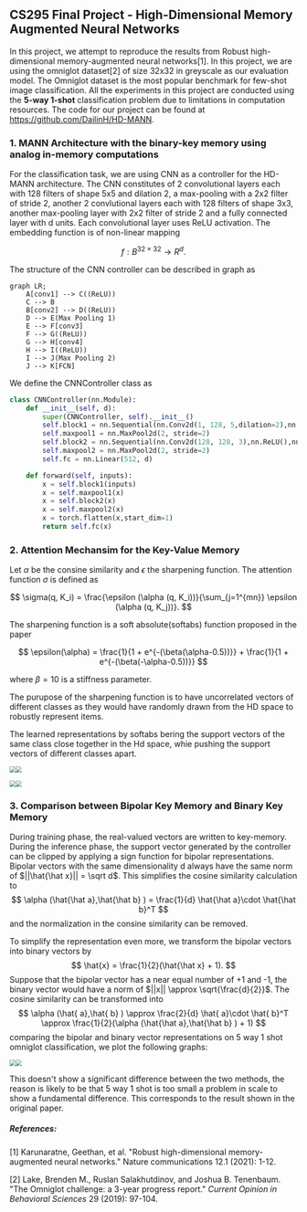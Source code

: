 ## CS295 Final Project - High-Dimensional Memory Augmented Neural Networks

In this project, we attempt to reproduce the results from Robust high-dimensional memory-augmented neural networks[1].  In this project, we are using the omniglot dataset[2] of size 32x32 in greyscale as our evaluation model. The Omniglot dataset is the most popular benchmark for few-shot image classification. All the experiments in this project are conducted using the **5-way 1-shot** classification problem due to limitations in computation resources. The code for our project can be found at https://github.com/DailinH/HD-MANN.

### 1. MANN Architecture with the binary-key memory using analog in-memory computations

For the classification task, we are using CNN as a controller for the HD-MANN architecture. The CNN constitutes of 2 convolutional layers each with 128 filters of shape 5x5 and dilation 2, a max-pooling with a 2x2 filter of stride 2, another 2 convlutional layers each with 128 filters of shape 3x3, another max-pooling layer with 2x2 filter of stride 2 and a fully connected layer with d units. Each convolutional layer uses ReLU activation. The embedding function is of non-linear mapping

$$
f: B^{32\times 32} \rightarrow R^d.
$$

The structure of the CNN controller can be described in graph as

```mermaid
graph LR;
	A[conv1] --> C((ReLU))
	C --> B
	B[conv2] --> D((ReLU))
	D --> E(Max Pooling 1)
	E --> F[conv3]
	F --> G((ReLU))
	G --> H[conv4]
	H --> I((ReLU))
	I --> J(Max Pooling 2)
	J --> K[FCN]
```

We define the CNNController class as

```python
class CNNController(nn.Module):
    def __init__(self, d):
        super(CNNController, self).__init__()
        self.block1 = nn.Sequential(nn.Conv2d(1, 128, 5,dilation=2),nn.ReLU(),nn.Conv2d(128, 128, 5,dilation=2),nn.ReLU())
        self.maxpool1 = nn.MaxPool2d(2, stride=2)
        self.block2 = nn.Sequential(nn.Conv2d(128, 128, 3),nn.ReLU(),nn.Conv2d(128, 128, 3),nn.ReLU())
        self.maxpool2 = nn.MaxPool2d(2, stride=2)
        self.fc = nn.Linear(512, d)

    def forward(self, inputs):
        x = self.block1(inputs)
        x = self.maxpool1(x)
        x = self.block2(x)
        x = self.maxpool2(x)
        x = torch.flatten(x,start_dim=1)
        return self.fc(x)
```

### 2. Attention Mechansim for the Key-Value Memory

Let $\alpha$ be the consine similarity and $\epsilon$ the sharpening function. The attention function $\sigma$ is defined as

$$
\sigma(q, K_i) = \frac{\epsilon (\alpha (q, K_i))}{\sum_{j=1^{mn}} \epsilon (\alpha (q, K_j))}.
$$

The sharpening function is a soft absolute(softabs) function proposed in the paper

$$
\epsilon(\alpha) = \frac{1}{1 + e^{-(\beta(\alpha-0.5))}} + \frac{1}{1 + e^{-(\beta(-\alpha-0.5))}}
$$

where $\beta = 10$ is a stiffness parameter.

The purupose of the sharpening function is to have uncorrelated vectors of different classes as they would have randomly drawn from the HD space to robustly represent items.

The learned representations by softabs bering the support vectors of the same class close together in the Hd space, whie pushing the support vectors of different classes apart.

<img src="./softabs_pairwise.png" style="zoom: 67%;" /><img src="./softmax_pairwise.png" style="zoom: 67%;" /> 

<img src="./training_loss.png" style="zoom: 67%;" /><img src="./training_accuracy.png" style="zoom: 67%;" />

### 3. Comparison between Bipolar Key Memory and Binary Key Memory

During training phase, the real-valued vectors are written to key-memory. During the inference phase, the support vector generated by the controller can be clipped by applying a sign function for bipolar representations. Bipolar vectors with the same dimensionality d always have the same norm of $||\hat{\hat x}|| = \sqrt d$. This simplifies the cosine similarity calculation to
$$
\alpha (\hat{\hat a},\hat{\hat b} ) = \frac{1}{d} \hat{\hat a}\cdot \hat{\hat b}^T
$$
and the normalization in the consine similarity can be removed.

To simplify the representation even more, we transform the bipolar vectors into binary vectors by
$$
\hat{x} = \frac{1}{2}(\hat{\hat x}  + 1).
$$
Suppose that the bipolar vector has a near equal number of +1 and -1, the binary vector would have a norm of $||x|| \approx \sqrt{\frac{d}{2}}$. The cosine similarity can be transformed into 
$$
\alpha (\hat{ a},\hat{ b} ) \approx \frac{2}{d} \hat{ a}\cdot \hat{ b}^T \approx \frac{1}{2}(\alpha (\hat{\hat a},\hat{\hat b} ) + 1)
$$
comparing the bipolar and binary vector representations on 5 way 1 shot omniglot classification, we plot the following graphs:

<img src="bipolar_binary.png" style="zoom:67%;" /><img src="bipolar_binary_xcorr.png" style="zoom:67%;" />

This doesn't show a significant difference between the two methods, the reason is likely to be that 5 way 1 shot is too small a problem in scale to show a fundamental difference. This corresponds to the result shown in the original paper.

##### References:

[1] Karunaratne, Geethan, et al. "Robust high-dimensional memory-augmented neural networks." Nature communications 12.1 (2021): 1-12.

[2] Lake, Brenden M., Ruslan Salakhutdinov, and Joshua B. Tenenbaum. "The Omniglot challenge: a 3-year progress report." *Current Opinion in Behavioral Sciences* 29 (2019): 97-104.
